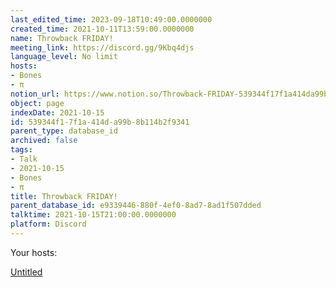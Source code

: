 ```yaml
---
last_edited_time: 2023-09-18T10:49:00.0000000
created_time: 2021-10-11T13:59:00.0000000
name: Throwback FRIDAY!
meeting_link: https://discord.gg/9Kbq4djs
language_level: No limit
hosts:
- Bones
- π
notion_url: https://www.notion.so/Throwback-FRIDAY-539344f17f1a414da99b8b114b2f9341
object: page
indexDate: 2021-10-15
id: 539344f1-7f1a-414d-a99b-8b114b2f9341
parent_type: database_id
archived: false
tags:
- Talk
- 2021-10-15
- Bones
- π
title: Throwback FRIDAY!
parent_database_id: e9339446-880f-4ef0-8ad7-8ad1f507dded
talktime: 2021-10-15T21:00:00.0000000
platform: Discord
---
```




Your hosts:

[Untitled](https://www.notion.so/482e61b02b9c4456b2b4fe86bb7544c6)   





